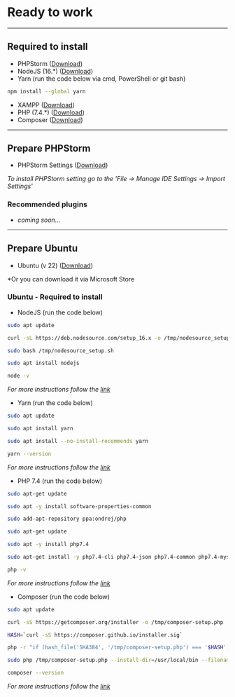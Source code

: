 # Ready to work

***

## Required to install

- PHPStorm ([Download](https://www.jetbrains.com/phpstorm/download/))
- NodeJS (16.*) ([Download](https://nodejs.org/en/blog/release/v16.16.0/))
- Yarn (run the code below via cmd, PowerShell or git bash)

```bash
npm install --global yarn 
```

- XAMPP ([Download](https://www.apachefriends.org/download.html))
- PHP (7.4.*) ([Download](https://windows.php.net/download/))
- Composer ([Download](https://getcomposer.org/download/))

***

## Prepare PHPStorm

-  PHPStorm Settings ([Download](https://www.apachefriends.org/download.html))

*To install PHPStorm setting go to the 'File -> Manage IDE Settings -> Import Settings'*

### Recommended plugins

- *coming soon...*

***

## Prepare Ubuntu 

- Ubuntu (v 22) ([Download](https://apps.microsoft.com/store/detail/ubuntu-22041-lts/9PN20MSR04DW?hl=uk-ua&gl=ua&rtc=1))

*Or you can download it via Microsoft Store

### Ubuntu - Required to install

- NodeJS (run the code below)

```bash
sudo apt update

curl -sL https://deb.nodesource.com/setup_16.x -o /tmp/nodesource_setup.sh

sudo bash /tmp/nodesource_setup.sh

sudo apt install nodejs

node -v
```

*For more instructions follow the [link](https://www.digitalocean.com/community/tutorials/how-to-install-node-js-on-ubuntu-20-04)*

- Yarn (run the code below)

```bash
sudo apt update

sudo apt install yarn

sudo apt install --no-install-recommends yarn

yarn --version
```

*For more instructions follow the [link](https://linuxize.com/post/how-to-install-yarn-on-ubuntu-20-04/)*

- PHP 7.4 (run the code below)

```bash
sudo apt-get update

sudo apt -y install software-properties-common

sudo add-apt-repository ppa:ondrej/php

sudo apt-get update

sudo apt -y install php7.4

sudo apt-get install -y php7.4-cli php7.4-json php7.4-common php7.4-mysql php7.4-zip php7.4-gd php7.4-mbstring php7.4-curl php7.4-xml php7.4-bcmath

php -v
```

*For more instructions follow the [link](https://www.digitalocean.com/community/tutorials/how-to-install-php-7-4-and-set-up-a-local-development-environment-on-ubuntu-20-04)*

- Composer (run the code below)

```bash
sudo apt update

curl -sS https://getcomposer.org/installer -o /tmp/composer-setup.php

HASH=`curl -sS https://composer.github.io/installer.sig`

php -r "if (hash_file('SHA384', '/tmp/composer-setup.php') === '$HASH') { echo 'Installer verified'; } else { echo 'Installer corrupt'; unlink('composer-setup.php'); } echo PHP_EOL;"

sudo php /tmp/composer-setup.php --install-dir=/usr/local/bin --filename=composer

composer --version
```

*For more instructions follow the [link](https://www.digitalocean.com/community/tutorials/how-to-install-and-use-composer-on-ubuntu-20-04)*